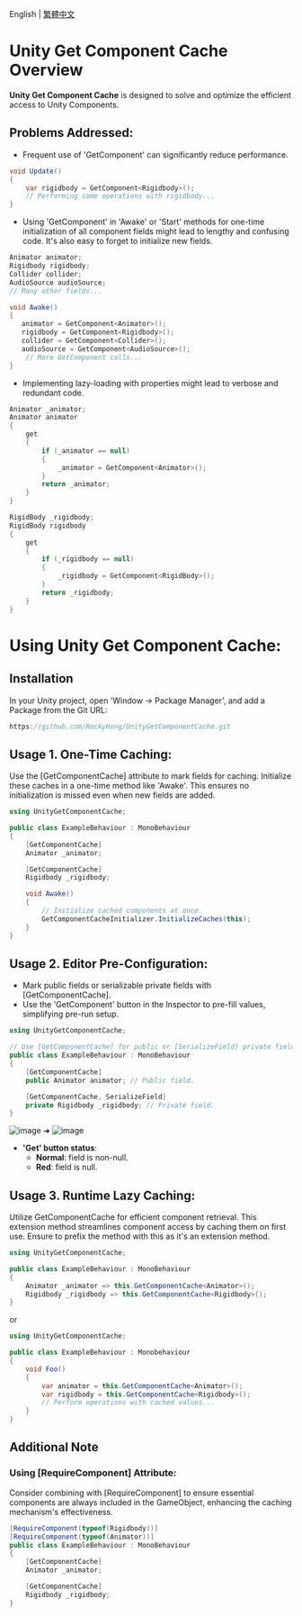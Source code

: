 English | [繁體中文](https://github.com/RockyHong/UnityGetComponentCache/blob/main/README.zh-tw.md)

# Unity Get Component Cache Overview

**Unity Get Component Cache** is designed to solve and optimize the efficient access to Unity Components.

## Problems Addressed:

- Frequent use of 'GetComponent' can significantly reduce performance.

```csharp
void Update()
{
    var rigidbody = GetComponent<Rigidbody>();
    // Performing some operations with rigidbody...
}
```

- Using 'GetComponent' in 'Awake' or 'Start' methods for one-time initialization of all component fields might lead to lengthy and confusing code. It's also easy to forget to initialize new fields.

```csharp
Animator animator;
Rigidbody rigidbody;
Collider collider;
AudioSource audioSource;
// Many other fields...

void Awake()
{
   animator = GetComponent<Animator>();
   rigidbody = GetComponent<Rigidbody>();
   collider = GetComponent<Collider>();
   audioSource = GetComponent<AudioSource>();
    // More GetComponent calls...
}
```

- Implementing lazy-loading with properties might lead to verbose and redundant code.

```csharp
Animator _animator;
Animator animator
{
    get
    {
        if (_animator == null)
        {
            _animator = GetComponent<Animator>();
        }
        return _animator;
    }
}

RigidBody _rigidbody;
RigidBody rigidbody
{
    get
    {
        if (_rigidbody == null)
        {
            _rigidbody = GetComponent<RigidBody>();
        }
        return _rigidbody;
    }
}
```

# Using Unity Get Component Cache:

## Installation

In your Unity project, open 'Window -> Package Manager', and add a Package from the Git URL:

```csharp
https://github.com/RockyHong/UnityGetComponentCache.git
```

## **Usage 1. One-Time Caching**:

Use the [GetComponentCache] attribute to mark fields for caching. Initialize these caches in a one-time method like 'Awake'. This ensures no initialization is missed even when new fields are added.

```csharp
using UnityGetComponentCache;

public class ExampleBehaviour : MonoBehaviour
{
    [GetComponentCache]
    Animator _animator;

    [GetComponentCache]
    Rigidbody _rigidbody;

    void Awake()
    {
        // Initialize cached components at once.
        GetComponentCacheInitializer.InitializeCaches(this);
    }
}
```

## **Usage 2. Editor Pre-Configuration**:

- Mark public fields or serializable private fields with [GetComponentCache].
- Use the 'GetComponent' button in the Inspector to pre-fill values, simplifying pre-run setup.

```csharp
using UnityGetComponentCache;

// Use [GetComponentCache] for public or [SerializeField] private fields.
public class ExampleBehaviour : MonoBehaviour
{
    [GetComponentCache]
    public Animator animator; // Public field.

    [GetComponentCache, SerializeField]
    private Rigidbody _rigidbody; // Private field.
}
```

![image](https://github.com/RockyHong/UnityGetComponentCache/assets/19500834/33115704-5ea0-4f16-bf94-1c585cae41cc) ➜ ![image](https://github.com/RockyHong/UnityGetComponentCache/assets/19500834/1f0ad47f-9b6b-42ea-8d90-e1457c0e484c)

- **'Get' button status**:
  - **Normal**: field is non-null.
  - **Red**: field is null.

## **Usage 3. Runtime Lazy Caching**:

Utilize GetComponentCache<T> for efficient component retrieval. This extension method streamlines component access by caching them on first use. Ensure to prefix the method with this as it's an extension method.

```csharp
using UnityGetComponentCache;

public class ExampleBehaviour : MonoBehaviour
{
    Animator _animator => this.GetComponentCache<Animator>();
    Rigidbody _rigidbody => this.GetComponentCache<Rigidbody>();
}
```

or

```csharp
using UnityGetComponentCache;

public class ExampleBehaviour : Monobehaviour
{
    void Foo()
    {
        var animator = this.GetComponentCache<Animator>();
        var rigidbody = this.GetComponentCache<Rigidbody>();
        // Perform operations with cached values...
    }
}
```

## **Additional Note**

### Using [RequireComponent] Attribute:

Consider combining with [RequireComponent] to ensure essential components are always included in the GameObject, enhancing the caching mechanism's effectiveness.

```csharp
[RequireComponent(typeof(Rigidbody))]
[RequireComponent(typeof(Animator))]
public class ExampleBehaviour : MonoBehaviour
{
    [GetComponentCache]
    Animator _animator;

    [GetComponentCache]
    Rigidbody _rigidbody;
}
```
